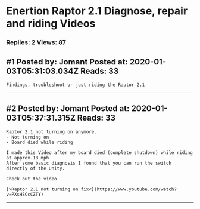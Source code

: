 # Enertion Raptor 2.1 Diagnose, repair and riding Videos

### Replies: 2 Views: 87

## \#1 Posted by: Jomant Posted at: 2020-01-03T05:31:03.034Z Reads: 33

```
Findings, troubleshoot or just riding the Raptor 2.1
```

---
## \#2 Posted by: Jomant Posted at: 2020-01-03T05:37:31.315Z Reads: 33

```
Raptor 2.1 not turning on anymore.
- Not turning on
- Board died while riding

I made this Video after my board died (complete shutdown) while riding at approx.18 mph 
After some basic diagnosis I found that you can run the switch directly of the Unity. 

Check out the video

[>Raptor 2.1 not turning on fix<](https://www.youtube.com/watch?v=PXsHSCcCZTY)
```

---
